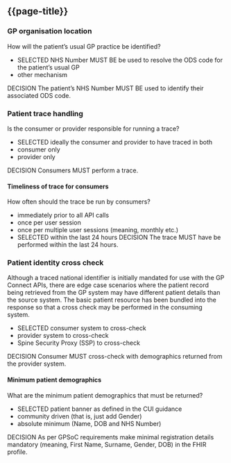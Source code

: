 ## {{page-title}}

### GP organisation location
How will the patient’s usual GP practice be identified?

- <span class="label label-success">SELECTED</span> NHS Number MUST BE be used to resolve the ODS code for the patient’s usual GP
- other mechanism

<span class="label label-info">DECISION</span> The patient’s NHS Number MUST BE used to identify their associated ODS code.

### Patient trace handling
Is the consumer or provider responsible for running a trace?

- <span class="label label-success">SELECTED</span> ideally the consumer and provider to have traced in both
- consumer only
- provider only

<span class="label label-info">DECISION</span> Consumers MUST perform a trace.

#### Timeliness of trace for consumers
How often should the trace be run by consumers?

- immediately prior to all API calls
- once per user session
- once per multiple user sessions (meaning, monthly etc.)
- <span class="label label-success">SELECTED</span> within the last 24 hours
<span class="label label-info">DECISION</span> The trace MUST have be performed within the last 24 hours.

### Patient identity cross check
Although a traced national identifier is initially mandated for use with the GP Connect APIs, there are edge case scenarios where the patient record being retrieved from the GP system may have different patient details than the source system. The basic patient resource has been bundled into the response so that a cross check may be performed in the consuming system.

- <span class="label label-success">SELECTED</span> consumer system to cross-check
- provider system to cross-check
- Spine Security Proxy (SSP) to cross-check

<span class="label label-info">DECISION</span> Consumer MUST cross-check with demographics returned from the provider system.

#### Minimum patient demographics
What are the minimum patient demographics that must be returned?

- <span class="label label-success">SELECTED</span> patient banner as defined in the CUI guidance
- community driven (that is, just add Gender)
- absolute minimum (Name, DOB and NHS Number)

<span class="label label-info">DECISION</span> As per GPSoC requirements make minimal registration details mandatory (meaning, First Name, Surname, Gender, DOB) in the FHIR profile.
